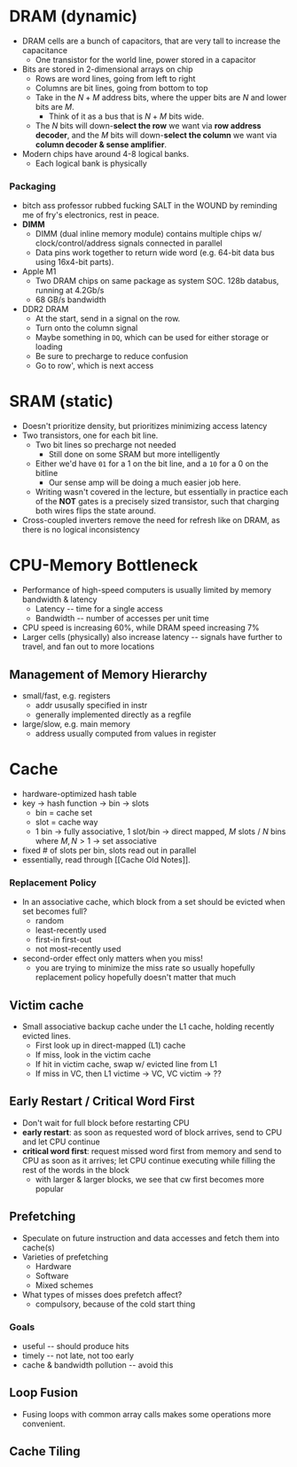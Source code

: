 # DRAM (dynamic)
- DRAM cells are a bunch of capacitors, that are very tall to increase the capacitance
	- One transistor for the world line, power stored in a capacitor
- Bits are stored in 2-dimensional arrays on chip
	- Rows are word lines, going from left to right
	- Columns are bit lines, going from bottom to top
	- Take in the $N+M$ address bits, where the upper bits are $N$ and lower bits are $M$.
		- Think of it as a bus that is $N+M$ bits wide.
	- The $N$ bits will down-**select the row** we want via **row address decoder**, and the $M$ bits will down-**select the column** we want via **column decoder & sense amplifier**.
- Modern chips have around 4-8 logical banks.
	- Each logical bank is physically 
### Packaging
* bitch ass professor rubbed fucking SALT in the WOUND by reminding me of fry's electronics, rest in peace.
* **DIMM**
	* DIMM (dual inline memory module) contains multiple chips w/ clock/control/address signals connected in parallel
	* Data pins work together to return wide word (e.g. 64-bit data bus using 16x4-bit parts).
* Apple M1
	* Two DRAM chips on same package as system SOC. 128b databus, running at 4.2Gb/s
	* 68 GB/s bandwidth
* DDR2 DRAM
	* At the start, send in a signal on the row. 
	* Turn onto the column signal
	* Maybe something in `DQ`, which can be used for either storage or loading
	* Be sure to precharge to reduce confusion
	* Go to row', which is next access
# SRAM (static)
- Doesn't prioritize density, but prioritizes minimizing access latency
- Two transistors, one for each bit line.
	- Two bit lines so precharge not needed
		- Still done on some SRAM but more intelligently
	- Either we'd have `01` for a 1 on the bit line, and a `10` for a 0 on the bitline
		- Our sense amp will be doing a much easier job here.
	- Writing wasn't covered in the lecture, but essentially in practice each of the **NOT** gates is a precisely sized transistor, such that charging both wires flips the state around.
- Cross-coupled inverters remove the need for refresh like on DRAM, as there is no logical inconsistency
# CPU-Memory Bottleneck
* Performance of high-speed computers is usually limited by memory bandwidth & latency
	* Latency -- time for a single access
	* Bandwidth -- number of accesses per unit time
* CPU speed is increasing 60%, while DRAM speed increasing 7%
* Larger cells (physically) also increase latency -- signals have further to travel, and fan out to more locations
## Management of Memory Hierarchy
- small/fast, e.g. registers
	- addr ususally specified in instr
	- generally implemented directly as a regfile
- large/slow, e.g. main memory
	- address usually computed from values in register
# Cache
* hardware-optimized hash table
* key -> hash function -> bin -> slots
	* bin = cache set
	* slot = cache way
	* 1 bin -> fully associative, 1 slot/bin -> direct mapped, $M$ slots / $N$ bins where $M, N > 1$ -> set associative
* fixed # of slots per bin, slots read out in parallel
* essentially, read through [[Cache Old Notes]].
### Replacement Policy
- In an associative cache, which block from a set should be evicted when set becomes full?
	- random
	- least-recently used
	- first-in first-out
	- not most-recently used
- second-order effect only matters when you miss!
	- you are trying to minimize the miss rate so usually hopefully replacement policy hopefully doesn't matter that much
## Victim cache
* Small associative backup cache under the L1 cache, holding recently evicted lines.
	* First look up in direct-mapped (L1) cache
	* If miss, look in the victim cache
	* If hit in victim cache, swap w/ evicted line from L1
	* If miss in VC, then L1 victime -> VC, VC victim -> ??
## Early Restart / Critical Word First
* Don't wait for full block before restarting CPU
* **early restart**: as soon as requested word of block arrives, send to CPU and let CPU continue
* **critical word first**: request missed word first from memory and send to CPU as soon as it arrives; let CPU continue executing while filling the rest of the words in the block
	* with larger & larger blocks, we see that cw first becomes more popular
## Prefetching
- Speculate on future instruction and data accesses and fetch them into cache(s)
- Varieties of prefetching
	- Hardware
	- Software
	- Mixed schemes
- What types of misses does prefetch affect?
	- compulsory, because of the cold start thing
### Goals
- useful -- should produce hits
- timely -- not late, not too early
- cache & bandwidth pollution -- avoid this
## Loop Fusion
* Fusing loops with common array calls makes some operations more convenient. 
## Cache Tiling


